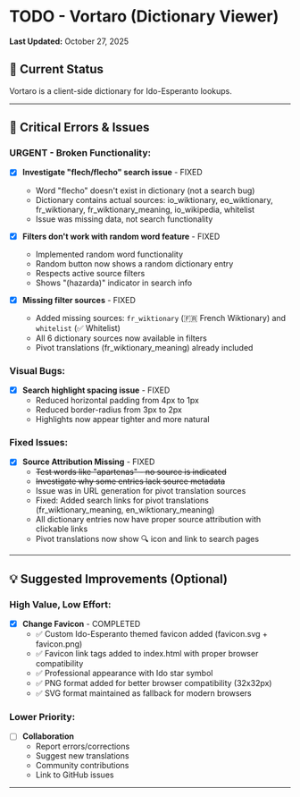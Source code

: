 # TODO - Vortaro (Dictionary Viewer)

**Last Updated:** October 27, 2025

## 🎯 Current Status

Vortaro is a client-side dictionary for Ido-Esperanto lookups. 


---

## 🐛 Critical Errors & Issues

### **URGENT - Broken Functionality:**
- [x] **Investigate "flech/flecho" search issue** - FIXED
  - Word "flecho" doesn't exist in dictionary (not a search bug)
  - Dictionary contains actual sources: io_wiktionary, eo_wiktionary, fr_wiktionary, fr_wiktionary_meaning, io_wikipedia, whitelist
  - Issue was missing data, not search functionality

- [x] **Filters don't work with random word feature** - FIXED
  - Implemented random word functionality
  - Random button now shows a random dictionary entry
  - Respects active source filters
  - Shows "(hazarda)" indicator in search info

- [x] **Missing filter sources** - FIXED
  - Added missing sources: `fr_wiktionary` (🇫🇷 French Wiktionary) and `whitelist` (✅ Whitelist)
  - All 6 dictionary sources now available in filters
  - Pivot translations (fr_wiktionary_meaning) already included

### **Visual Bugs:**
- [x] **Search highlight spacing issue** - FIXED
  - Reduced horizontal padding from 4px to 1px
  - Reduced border-radius from 3px to 2px
  - Highlights now appear tighter and more natural

### **Fixed Issues:**
- [x] **Source Attribution Missing** - FIXED
  - ~~Test words like "apartenas" - no source is indicated~~
  - ~~Investigate why some entries lack source metadata~~
  - Issue was in URL generation for pivot translation sources
  - Fixed: Added search links for pivot translations (fr_wiktionary_meaning, en_wiktionary_meaning)
  - All dictionary entries now have proper source attribution with clickable links
  - Pivot translations now show 🔍 icon and link to search pages

---

## 💡 Suggested Improvements (Optional)

### High Value, Low Effort:

- [x] **Change Favicon** - COMPLETED
  - ✅ Custom Ido-Esperanto themed favicon added (favicon.svg + favicon.png)
  - ✅ Favicon link tags added to index.html with proper browser compatibility
  - ✅ Professional appearance with Ido star symbol
  - ✅ PNG format added for better browser compatibility (32x32px)
  - ✅ SVG format maintained as fallback for modern browsers





### Lower Priority:
- [ ] **Collaboration**
  - Report errors/corrections
  - Suggest new translations
  - Community contributions
  - Link to GitHub issues

---
